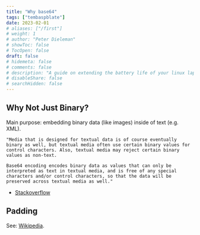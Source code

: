 ```yaml
---
title: "Why base64"
tags: ["tembaspblate"]
date: 2023-02-01
# aliases: ["/first"]
# weight: 1
# author: "Peter Dieleman"
# showToc: false
# TocOpen: false
draft: false
# hidemeta: false
# comments: false
# description: "A guide on extending the battery life of your linux laptop"
# disableShare: false
# searchHidden: false
---
```


## Why Not Just Binary?

Main purpose: embedding binary data (like images) inside of text (e.g. XML).

```text
"Media that is designed for textual data is of course eventually binary as well, but textual media often use certain binary values for control characters. Also, textual media may reject certain binary values as non-text.

Base64 encoding encodes binary data as values that can only be interpreted as text in textual media, and is free of any special characters and/or control characters, so that the data will be preserved across textual media as well."
```

- [Stackoverflow](https://stackoverflow.com/questions/3538021/why-do-we-use-base64)

## Padding

See: [Wikipedia](https://en.wikipedia.org/wiki/Base64#Output_padding).
